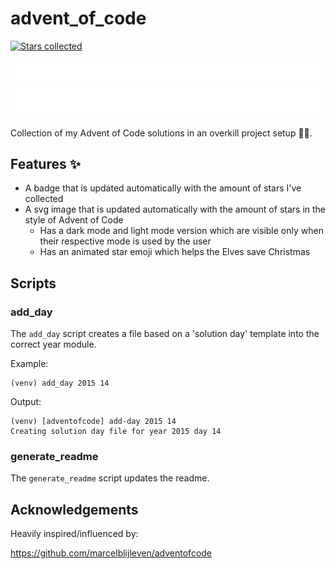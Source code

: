 # advent_of_code

[![Stars collected](https://shields.io/static/v1?label=stars%20collected&message=43&color=yellow)]()

![advent of code](./image_dark.svg#gh-dark-mode-only)
![advent of code](./image_light.svg#gh-light-mode-only)

Collection of my Advent of Code solutions in an overkill project setup 👻🎄.

## Features ✨

- A badge that is updated automatically with the amount of stars I've collected
- A svg image that is updated automatically with the amount of stars in the style of Advent of Code
  - Has a dark mode and light mode version which are visible only when their respective mode is used by the user
  - Has an animated star emoji which helps the Elves save Christmas

## Scripts

### add_day

The `add_day` script creates a file based on a 'solution day' template into the correct year module.

Example:
```shell
(venv) add_day 2015 14
```

Output:
```text
(venv) [adventofcode] add-day 2015 14
Creating solution day file for year 2015 day 14
```

### generate_readme

The `generate_readme` script updates the readme.

## Acknowledgements

Heavily inspired/influenced by:

<https://github.com/marcelblijleven/adventofcode>
